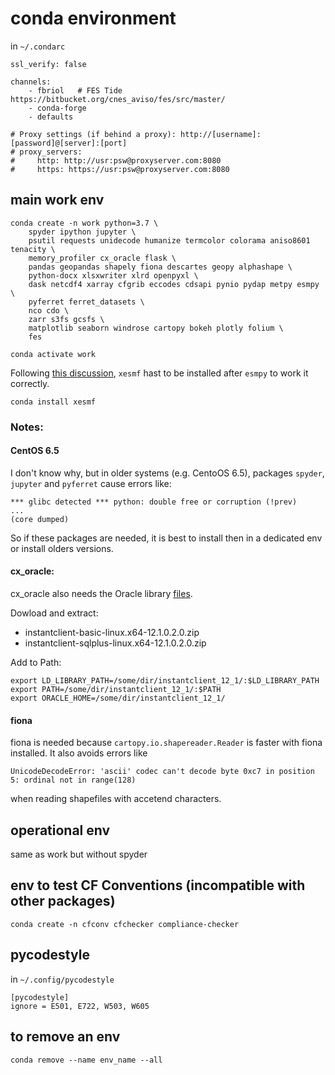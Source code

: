 # conda environment

in `~/.condarc`
```
ssl_verify: false

channels:
    - fbriol   # FES Tide https://bitbucket.org/cnes_aviso/fes/src/master/
    - conda-forge
    - defaults

# Proxy settings (if behind a proxy): http://[username]:[password]@[server]:[port] 
# proxy_servers:
#     http: http://usr:psw@proxyserver.com:8080
#     https: https://usr:psw@proxyserver.com:8080
```

## main work env
```
conda create -n work python=3.7 \
    spyder ipython jupyter \
    psutil requests unidecode humanize termcolor colorama aniso8601 tenacity \
    memory_profiler cx_oracle flask \
    pandas geopandas shapely fiona descartes geopy alphashape \
    python-docx xlsxwriter xlrd openpyxl \
    dask netcdf4 xarray cfgrib eccodes cdsapi pynio pydap metpy esmpy \
    pyferret ferret_datasets \
    nco cdo \
    zarr s3fs gcsfs \
    matplotlib seaborn windrose cartopy bokeh plotly folium \
    fes
```

`conda activate work`

Following [this discussion](https://github.com/JiaweiZhuang/xESMF/issues/47), `xesmf` hast to be installed after `esmpy` to work it correctly.

`conda install xesmf`

### Notes:

#### CentOS 6.5
I don't know why, but in older systems (e.g. CentoOS 6.5), packages `spyder`, `jupyter` and `pyferret` cause errors like:
```
*** glibc detected *** python: double free or corruption (!prev)
...
(core dumped)
```
So if these packages are needed, it is best to install then in a dedicated env or install olders versions.

#### cx_oracle:
cx_oracle also needs the Oracle library [files](http://www.oracle.com/technetwork/topics/linuxx86-64soft-092277.html).

Dowload and extract:
- instantclient-basic-linux.x64-12.1.0.2.0.zip
- instantclient-sqlplus-linux.x64-12.1.0.2.0.zip

Add to Path:
```
export LD_LIBRARY_PATH=/some/dir/instantclient_12_1/:$LD_LIBRARY_PATH
export PATH=/some/dir/instantclient_12_1/:$PATH
export ORACLE_HOME=/some/dir/instantclient_12_1/
```

#### fiona
fiona is needed because `cartopy.io.shapereader.Reader` is faster with fiona installed. It also avoids errors like
```
UnicodeDecodeError: 'ascii' codec can't decode byte 0xc7 in position 5: ordinal not in range(128)
```
when reading shapefiles with accetend characters.

## operational env
same as work but without spyder

## env to test CF Conventions (incompatible with other packages)
`conda create -n cfconv cfchecker compliance-checker`

## pycodestyle
in `~/.config/pycodestyle`

```
[pycodestyle]
ignore = E501, E722, W503, W605
```
## to remove an env
```
conda remove --name env_name --all
```
